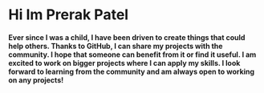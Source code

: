 # Hi Im Prerak Patel
#### Ever since I was a child, I have been driven to create things that could help others. Thanks to GitHub, I can share my projects with the community. I hope that someone can benefit from it or find it useful. I am excited to work on bigger projects where I can apply my skills. I look forward to learning from the community and am always open to working on any projects!

